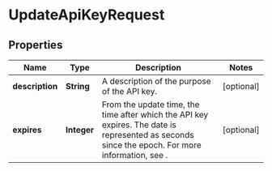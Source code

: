 

# UpdateApiKeyRequest


## Properties

| Name | Type | Description | Notes |
|------------ | ------------- | ------------- | -------------|
|**description** | **String** | A description of the purpose of the API key. |  [optional] |
|**expires** | **Integer** | From the update time, the time after which the API key expires. The date is represented as seconds since the epoch. For more information, see . |  [optional] |



